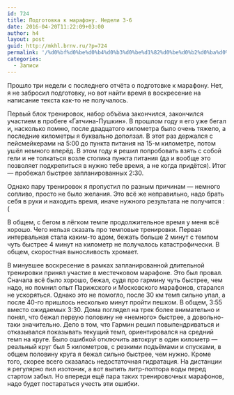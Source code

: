 ```yaml
---
id: 724
title: Подготовка к марафону. Недели 3-6
date: 2016-04-20T11:22:09+03:00
author: h4
layout: post
guid: http://mkhl.brnv.ru/?p=724
permalink: '/%d0%bf%d0%be%d0%b4%d0%b3%d0%be%d1%82%d0%be%d0%b2%d0%ba%d0%b0-%d0%ba-%d0%bc%d0%b0%d1%80%d0%b0%d1%84%d0%be%d0%bd%d1%83-%d0%bd%d0%b5%d0%b4%d0%b5%d0%bb%d0%b8-3-6/'
categories:
  - Записи
---
```

Прошло три недели с последнего отчёта о подготовке к марафону. Нет, я не забросил подготовку, но вот найти время в воскресение на написание текста как-то не получалось.

Первый блок тренировок, набор объёма закончился, закончился участием в пробеге «Гатчина-Пушкин». В прошлом году я его уже бегал и, насколько помню, после двадцатого километра было очень тяжело, а последние километры я буквально доползал. В этот раз держался с пейсмейкерами на 5:00 до пункта питания на 15-м километре, потом ушёл немного вперёд. В этом году я решил попробовать взять с собой гели и не толкаться возле столика пункта питания (да и вообще это позволяет подкрепиться в нужно тебе время, а не когда придётся). Итог &#8212; пробежал быстрее запланированных 2:30.

Однако пару тренировок я пропустил по разным причинам &#8212; немного сопливо, просто не было желания. Это всё же неправильно, надо брать себя в руки и находить время, иначе нужного результата не получится :(

В общем, с бегом в лёгком темпе продолжительное время у меня всё хорошо. Чего нельзя сказать про темповые тренировки. Первая интервальная стала каким-то адом, бежать больше 2 минут с темпом чуть быстрее 4 минут на километр не получалось катастрофически. В общем, скоростная выносливость хромает.

В минувшее воскресение в рамках запланированной длительной тренировки принял участие в местечковом марафоне. Это был провал. Сначала всё было хорошо, бежал, судя про гармину чуть быстрее, чем надо, но помнил опыт Парижского и Московского марафонов, старался не ускоряться. Однако это не помогло, после 30 км темп сильно упал, а после 40-го пришлось несколько минут пройти пешком. В общем, 3:55 вместо ожидаемых 3:30. Дома поглядел на трек более внимательно и понял, что бежал первую половину не «немного» быстрее, а довольно-таки значительно. Дело в том, что Гармин решил повыпендриваться и отказывался показывать текущий темп, ориентировался на средний темп на круге. Было ошибкой отключить автокруг в один километр — реальный круг был 5 километров, с резкими подъёмами и спусками, в общем половину круга я бежал сильно быстрее, чем нужно. Кроме того, скорее всего сказалась недостаточная гидратация. На дистанции я регулярно пил изотоник, а вот выпить литр-полтора воды перед стартом забыл. Но впереди ещё пара таких тренировочных марафонов, надо будет постараться учесть эти ошибки.